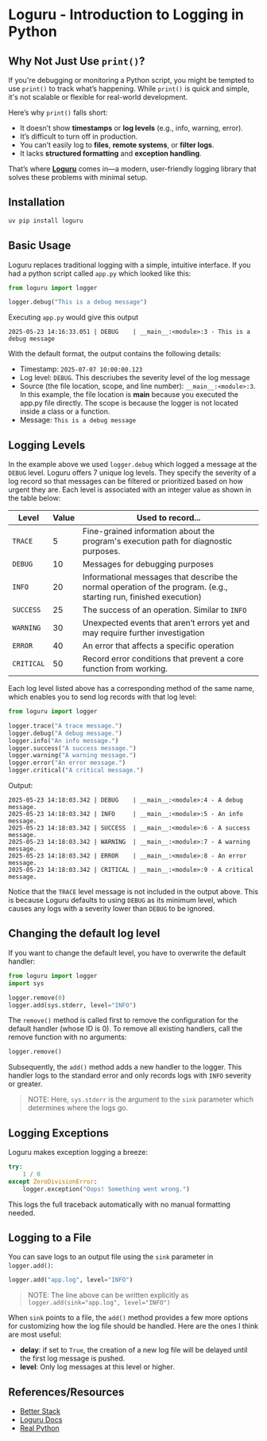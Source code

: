 # Loguru - Introduction to Logging in Python

## Why Not Just Use `print()`?

If you're debugging or monitoring a Python script, you might be tempted to use `print()` to track what’s happening. While `print()` is quick and simple, it's not scalable or flexible for real-world development.

Here’s why `print()` falls short:
- It doesn’t show **timestamps** or **log levels** (e.g., info, warning, error).
- It’s difficult to turn off in production.
- You can’t easily log to **files**, **remote systems**, or **filter logs**.
- It lacks **structured formatting** and **exception handling**.

That’s where **[Loguru](https://github.com/Delgan/loguru)** comes in—a modern, user-friendly logging library that solves these problems with minimal setup.

## Installation

```bash
uv pip install loguru
```

## Basic Usage
Loguru replaces traditional logging with a simple, intuitive interface.
If you had a python script called `app.py` which looked like this:

```python
from loguru import logger

logger.debug("This is a debug message")
```

Executing `app.py` would give this output
```
2025-05-23 14:16:33.051 | DEBUG    | __main__:<module>:3 - This is a debug message
```

With the default format, the output contains the following details:
- Timestamp: `2025-07-07 10:00:00.123`
- Log level: `DEBUG`. This descriubes the severity level of the log message
- Source (the file location, scope, and line number): `__main__:<module>:3`. In this example, the file location is __main__ because you executed the app.py file directly. The scope is <module> because the logger is not located inside a class or a function.
- Message: `This is a debug message`

## Logging Levels

In the example above we used `logger.debug` which logged a message at the `DEBUG` level. Loguru offers 7 unique log levels.
They specify the severity of a log record so that messages can be filtered or prioritized based on how urgent they are. Each level is associated with an integer value as shown in the table below:

| Level      | Value | Used to record...                                                                                                  |
| ---------- | ------|------------------------------------------------------------------------------------------------------------------- |
| `TRACE`    | 5     | Fine-grained information about the program's execution path for diagnostic purposes.                               |
| `DEBUG`    | 10    | Messages for debugging purposes                                                                                    |
| `INFO`     | 20    | Informational messages that describe the normal operation of the program. (e.g., starting run, finished execution) |
| `SUCCESS`  | 25    | The success of an operation. Similar to `INFO`                                                                     |
| `WARNING`  | 30    | Unexpected events that aren’t errors yet and may require further investigation                                     |
| `ERROR`    | 40    | An error that affects a specific operation                                                                         |
| `CRITICAL` | 50    | Record error conditions that prevent a core function from working.                                                 |

Each log level listed above has a corresponding method of the same name, which enables you to send log records with that log level:

```python
from loguru import logger

logger.trace("A trace message.")
logger.debug("A debug message.")
logger.info("An info message.")
logger.success("A success message.")
logger.warning("A warning message.")
logger.error("An error message.")
logger.critical("A critical message.")
```

Output:
```
2025-05-23 14:18:03.342 | DEBUG    | __main__:<module>:4 - A debug message.
2025-05-23 14:18:03.342 | INFO     | __main__:<module>:5 - An info message.
2025-05-23 14:18:03.342 | SUCCESS  | __main__:<module>:6 - A success message.
2025-05-23 14:18:03.342 | WARNING  | __main__:<module>:7 - A warning message.
2025-05-23 14:18:03.342 | ERROR    | __main__:<module>:8 - An error message.
2025-05-23 14:18:03.342 | CRITICAL | __main__:<module>:9 - A critical message.
```

Notice that the `TRACE` level message is not included in the output above. This is because Loguru defaults to using `DEBUG` as its minimum level, which causes any logs with a severity lower than `DEBUG` to be ignored.

## Changing the default log level

If you want to change the default level, you have to overwrite the default handler:

```python
from loguru import logger
import sys

logger.remove(0)
logger.add(sys.stderr, level="INFO")
```

The `remove()` method is called first to remove the configuration for the default handler (whose ID is 0). To remove all existing handlers, call the remove function with no arguments:

```python
logger.remove()
```

Subsequently, the `add()` method adds a new handler to the logger. This handler logs to the standard error and only records logs with `INFO` severity or greater.

> NOTE: Here, `sys.stderr` is the argument to the `sink` parameter which determines where the logs go.

## Logging Exceptions

Loguru makes exception logging a breeze:

```python
try:
    1 / 0
except ZeroDivisionError:
    logger.exception("Oops! Something went wrong.")
```

This logs the full traceback automatically with no manual formatting needed.

## Logging to a File

You can save logs to an output file using the `sink` parameter in `logger.add()`:

```python
logger.add("app.log", level="INFO")
```
> NOTE: The line above can be written explicitly as `logger.add(sink="app.log", level="INFO")`

When `sink` points to a file, the `add()` method provides a few more options for customizing how the log file should be handled.
Here are the ones I think are most useful:

* **delay**: if set to `True`, the creation of a new log file will be delayed until the first log message is pushed.
* **level**: Only log messages at this level or higher.


## References/Resources
- [Better Stack](https://betterstack.com/community/guides/logging/loguru/)
- [Loguru Docs](https://loguru.readthedocs.io/en/stable/overview.html)
- [Real Python](https://realpython.com/python-loguru/)
